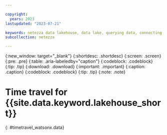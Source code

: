 ```yaml
---

copyright:
  years: 2023
lastupdated: "2023-07-21"

keywords: netezza data lakehouse, data lake, querying data, connecting to a metastore, netezza watsonx.data
subcollection: netezza

---
```


{:new_window: target="_blank"}
{:shortdesc: .shortdesc}
{:screen: .screen}
{:pre: .pre}
{:table: .aria-labeledby="caption"}
{:codeblock: .codeblock}
{:tip: .tip}
{:download: .download}
{:important: .important}
{:caption: .caption}
{:codeblock: .codeblock}
{:tip: .tip}
{:note: .note}

# Time travel for {{site.data.keyword.lakehouse_short}}
{: #timetravel_watsonx.data}

